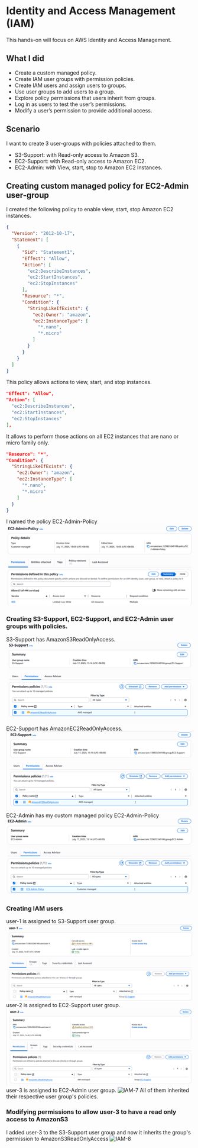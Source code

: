 # Identity and Access Management (IAM)
This hands-on will focus on AWS Identity and Access Management.

## What I did
- Create a custom managed policy.
- Create IAM user groups with permission policies.
- Create IAM users and assign users to groups.
- Use user groups to add users to a group.
- Explore policy permissions that users inherit from groups.
- Log in as users to test the user’s permissions.
- Modify a user’s permission to provide additional access.

## Scenario
I want to create 3 user-groups with policies attached to them.
- S3-Support: with Read-only access to Amazon S3.
- EC2-Support: with Read-only access to Amazon EC2.
- EC2-Admin: with View, start, stop to Amazon EC2 Instances.

## Creating custom managed policy for EC2-Admin user-group
I created the following policy to enable view, start, stop Amazon EC2 instances.
```json
{
  "Version": "2012-10-17",
  "Statement": [
    {
      "Sid": "Statement1",
      "Effect": "Allow",
      "Action": [
        "ec2:DescribeInstances",
        "ec2:StartInstances",
        "ec2:StopInstances"
      ],
      "Resource": "*",
      "Condition": {
        "StringLikeIfExists": {
          "ec2:Owner": "amazon",
          "ec2:InstanceType": [
            "*.nano",
            "*.micro"
          ]
        }
      }
    }
  ]
}
```
This policy allows actions to view, start, and stop instances.
```json
"Effect": "Allow",
"Action": [
  "ec2:DescribeInstances",
  "ec2:StartInstances",
  "ec2:StopInstances"
],
```
It allows to perform those actions on all EC2 instances that are nano or micro family only.
```json
"Resource": "*",
"Condition": {
  "StringLikeIfExists": {
    "ec2:Owner": "amazon",
    "ec2:InstanceType": [
      "*.nano",
      "*.micro"
    ]
  }
}
```
I named the policy EC2-Admin-Policy
![IAM-1](./screenshots/iam/iam-1.png)

### Creating S3-Support, EC2-Support, and EC2-Admin user groups with policies.
S3-Support has AmazonS3ReadOnlyAccess.
![IAM-2](./screenshots/iam/iam-2.png)
EC2-Support has AmazonEC2ReadOnlyAccess.
![IAM-3](./screenshots/iam/iam-3.png)
EC2-Admin has my custom managed policy EC2-Admin-Policy
![IAM-4](./screenshots/iam/iam-4.png)

### Creating IAM users
user-1 is assigned to S3-Support user group.
![IAM-5](./screenshots/iam/iam-5.png)
user-2 is assigned to EC2-Support user group.
![IAM-6](./screenshots/iam/iam-6.png)
user-3 is assigned to EC2-Admin user group.
![IAM-7](./screenshots/iam/iam-7png)
All of them inherited their respective user group's policies.

### Modifying permissions to allow user-3 to have a read only access to AmazonS3
I added user-3 to the S3-Support user group and now it inherits the group's permission to AmazonS3ReadOnlyAccess
![IAM-8](./screenshots/iam/iam-8png)
